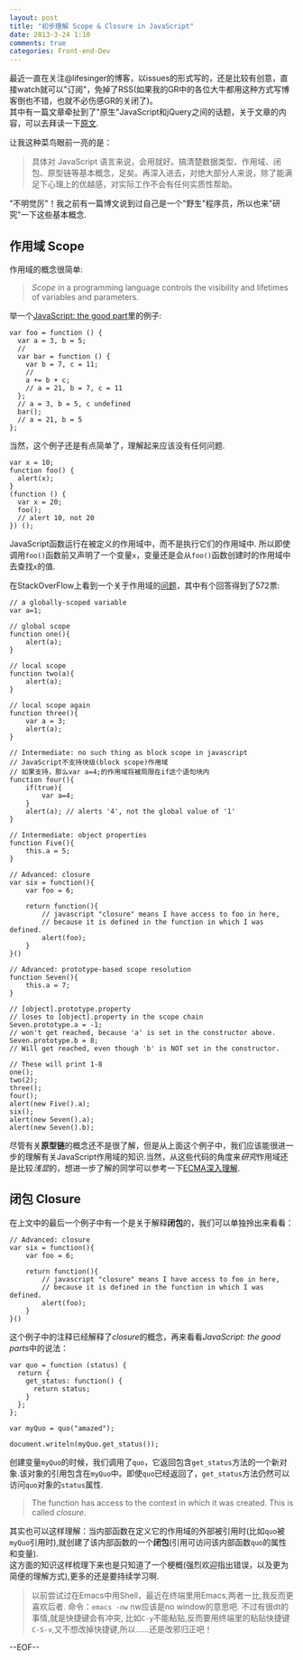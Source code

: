 ```yaml
---
layout: post
title: "初步理解 Scope & Closure in JavaScript"
date: 2013-3-24 1:10
comments: true
categories: Front-end-Dev
---
```


最近一直在关注@lifesinger的博客，以issues的形式写的，还是比较有创意，直接watch就可以"订阅"，免掉了RSS(如果我的GR中的各位大牛都用这种方式写博客倒也不错，也就不必伤感GR的关闭了)。  
其中有一篇文章牵扯到了"原生"JavaScript和jQuery之间的话题，关于文章的内容，可以去拜读一下[原文](https://github.com/lifesinger/lifesinger.github.com/issues/126).

让我这种菜鸟眼前一亮的是：
> 具体对 JavaScript 语言来说，会用就好。搞清楚数据类型、作用域、闭包、原型链等基本概念，足矣。再深入进去，对绝大部分人来说，除了能满足下心理上的优越感，对实际工作不会有任何实质性帮助。

"不明觉厉"！我之前有一篇博文说到过自己是一个"野生"程序员，所以也来"研究"一下这些基本概念.

## 作用域 Scope

作用域的概念很简单: 
> *Scope* in a programming language controls the visibility and lifetimes of variables and parameters.  

举一个[JavaScript: the good part](http://book.douban.com/subject/2994925/)里的例子:

    var foo = function () {
	  var a = 3, b = 5;
      // 	  
	  var bar = function () {
	    var b = 7, c = 11;
		//
		a += b + c;
		// a = 21, b = 7, c = 11
	  };
	  // a = 3, b = 5, c undefined
	  bar();
	  // a = 21, b = 5
	};

当然，这个例子还是有点简单了，理解起来应该没有任何问题.

    var x = 10;
    function foo() {
      alert(x);
    }
    (function () {
      var x = 20;
	  foo();
	  // alert 10, not 20
    }) ();
   
JavaScript函数运行在被定义的作用域中，而不是执行它们的作用域中. 所以即使调用`foo()`函数前又声明了一个变量`x`，变量还是会从`foo()`函数创建时的作用域中去查找`x`的值.

在StackOverFlow上看到一个关于作用域的[问题](http://stackoverflow.com/questions/500431/javascript-variable-scope)，其中有个回答得到了572票:

    // a globally-scoped variable
	var a=1;
	
	// global scope
	function one(){
	    alert(a); 
	}
		
	// local scope
	function two(a){
	    alert(a);
	}
	
	// local scope again
	function three(){
	    var a = 3;
		alert(a);
	}
				
    // Intermediate: no such thing as block scope in javascript
	// JavaScript不支持块级(block scope)作用域
	// 如果支持，那么var a=4;的作用域将被局限在if这个语句块内
	function four(){
	    if(true){
		    var a=4;
		}								
		alert(a); // alerts '4', not the global value of '1'
	}
																		
	// Intermediate: object properties
	function Five(){
	    this.a = 5;
	}
								
	// Advanced: closure
	var six = function(){
	    var foo = 6;
											
		return function(){
		    // javascript "closure" means I have access to foo in here, 
		    // because it is defined in the function in which I was defined.
		    alert(foo);
		}
    }()																
																			
	// Advanced: prototype-based scope resolution
	function Seven(){
	    this.a = 7;
	}
																			  
	// [object].prototype.property 
	// loses to [object].property in the scope chain
	Seven.prototype.a = -1; 
	// won't get reached, because 'a' is set in the constructor above.
	Seven.prototype.b = 8; 
	// Will get reached, even though 'b' is NOT set in the constructor.
	
	// These will print 1-8
	one();
	two(2);
	three();
	four();
	alert(new Five().a);
	six();
	alert(new Seven().a);
	alert(new Seven().b);

尽管有关**原型链**的概念还不是很了解，但是从上面这个例子中，我们应该能很进一步的理解有关JavaScript作用域的知识.当然，从这些代码的角度来*研究*作用域还是比较*浅显*的，想进一步了解的同学可以参考一下[ECMA深入理解](http://www.denisdeng.com/?p=908#scope-features).

## 闭包 Closure

在上文中的最后一个例子中有一个是关于解释**闭包**的，我们可以单独拎出来看看：

    // Advanced: closure
	var six = function(){
	    var foo = 6;
											
		return function(){
		    // javascript "closure" means I have access to foo in here, 
		    // because it is defined in the function in which I was defined.
		    alert(foo);
		}
    }()																
	
这个例子中的注释已经解释了*closure*的概念，再来看看*JavaScript: the good parts*中的说法：

    var quo = function (status) {
	  return {
	    get_status: function() {
		  return status;
		}
	  };
	};
	
	var myQuo = quo("amazed");
	
	document.writeln(myQuo.get_status());

创建变量`myQuo`的时候，我们调用了`quo`，它返回包含`get_status`方法的一个新对象.该对象的引用包含在`myQuo`中。即使`quo`已经返回了，`get_status`方法仍然可以访问`quo`对象的`status`属性.
> The function has access to the context in which it was created. This is called *closure*.

其实也可以这样理解：当内部函数在定义它的作用域的外部被引用时(比如`quo`被`myQuo`引用时),就创建了该内部函数的一个**闭包**(引用可访问该内部函数`quo`的属性和变量).  
这方面的知识这样梳理下来也是只知道了一个梗概(强烈欢迎指出错误，以及更为简便的理解方式),更多的还是要持续学习啊.


> 以前尝试过在Emacs中用Shell，最近在终端里用Emacs,两者一比,我反而更喜欢后者. 命令：`emacs -nw` nw应该是no window的意思吧. 不过有很dt的事情,就是快捷键会有冲突, 比如`C-y`不能粘贴,反而要用终端里的粘贴快捷键`C-S-v`,又不想改掉快捷键,所以……还是改邪归正吧！

--EOF--
